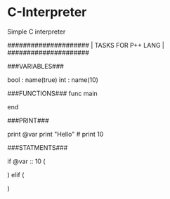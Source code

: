 # C-Interpreter
Simple C interpreter

#####################
| TASKS FOR P++ LANG |
#####################

###VARIABLES###

bool : name(true)
int : name(10)

###FUNCTIONS###
func main

end

###PRINT###

print @var
print "Hello" #
print 10

###STATMENTS###

if @var :: 10
(

)
elif
(

)


